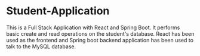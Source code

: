# Student-Application
This is a Full Stack Application with React and Spring Boot. It performs basic create and read operations on the student's database. React has been used as the frontend and Spring boot backend application has been used to talk to the MySQL database.
